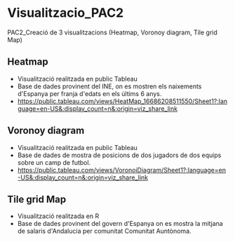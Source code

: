 # Visualitzacio_PAC2
PAC2_Creació de 3 visualitzacions (Heatmap, Voronoy diagram, Tile grid Map) 

## Heatmap
- Visualització realitzada en public Tableau
- Base de dades provinent del INE, on es mostren els naixements d'Espanya per franja d'edats en els últims 6 anys.
- https://public.tableau.com/views/HeatMap_16686208511550/Sheet1?:language=en-US&:display_count=n&:origin=viz_share_link

## Voronoy diagram
- Visualització realitzada en public Tableau
- Base de dades de mostra de posicions de dos jugadors de dos equips sobre un camp de futbol.
- https://public.tableau.com/views/VoronoiDiagram/Sheet1?:language=en-US&:display_count=n&:origin=viz_share_link

## Tile grid Map 
- Visualització realitzada en R
- Base de dades provinent del govern d'Espanya on es mostra la mitjana de salaris d'Andalucia per comunitat Comunitat Auntònoma.
